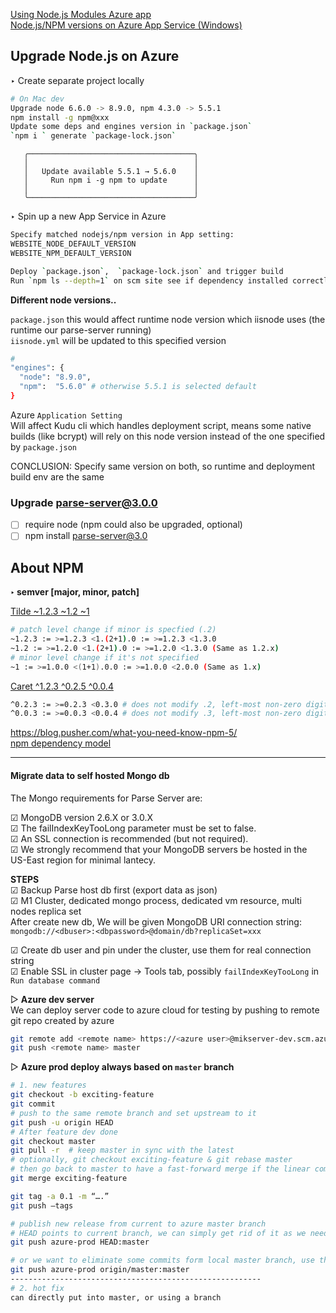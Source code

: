 [Using Node.js Modules Azure app](https://github.com/Azure/azure-content-nlnl/blob/master/articles/nodejs-use-node-modules-azure-apps.md)   
[Node.js/NPM versions on Azure App Service (Windows)](https://prmadi.com/nodejs-npm-versions-azure-webaps/)

## Upgrade Node.js on Azure
‣ Create separate project locally
```sh
# On Mac dev   
Upgrade node 6.6.0 -> 8.9.0, npm 4.3.0 -> 5.5.1  
npm install -g npm@xxx
Update some deps and engines version in `package.json`  
`npm i ` generate `package-lock.json`
```
```
   ╭─────────────────────────────────────╮
   │                                     │
   │   Update available 5.5.1 → 5.6.0    │
   │     Run npm i -g npm to update      │
   │                                     │
   ╰─────────────────────────────────────╯
```

‣ Spin up a new App Service in Azure
```sh
Specify matched nodejs/npm version in App setting:
WEBSITE_NODE_DEFAULT_VERSION
WEBSITE_NPM_DEFAULT_VERSION

Deploy `package.json`,  `package-lock.json` and trigger build   
Run `npm ls --depth=1` on scm site see if dependency installed correctly
```

**Different node versions..**  

`package.json` this would affect runtime node version which iisnode uses (the runtime our parse-server running)   
`iisnode.yml` will be updated to this specified version
```sh
#
"engines": {
  "node": "8.9.0",
  "npm":  "5.6.0" # otherwise 5.5.1 is selected default
}
```

Azure `Application Setting`   
Will affect Kudu cli which handles deployment script, means some native builds (like bcrypt) will rely on this node version instead of the one specified by `package.json`

CONCLUSION: Specify same version on both, so runtime and deployment build env are the same

### Upgrade parse-server@3.0.0
 - [ ] require node (npm could also be upgraded, optional)
 - [ ] npm install parse-server@3.0

## About NPM
**‣ semver [major, minor, patch]**  

[Tilde ~1.2.3 ~1.2 ~1](https://docs.npmjs.com/misc/semver#tilde-ranges-123-12-1)  
```sh
# patch level change if minor is specfied (.2)
~1.2.3 := >=1.2.3 <1.(2+1).0 := >=1.2.3 <1.3.0
~1.2 := >=1.2.0 <1.(2+1).0 := >=1.2.0 <1.3.0 (Same as 1.2.x)
# minor level change if it's not specified
~1 := >=1.0.0 <(1+1).0.0 := >=1.0.0 <2.0.0 (Same as 1.x)
```

[Caret ^1.2.3 ^0.2.5 ^0.0.4](https://docs.npmjs.com/misc/semver#caret-ranges-123-025-004)
```sh
^0.2.3 := >=0.2.3 <0.3.0 # does not modify .2, left-most non-zero digit
^0.0.3 := >=0.0.3 <0.0.4 # does not modify .3, left-most non-zero digit
```

https://blog.pusher.com/what-you-need-know-npm-5/   
[npm dependency model](https://lexi-lambda.github.io/blog/2016/08/24/understanding-the-npm-dependency-model/)

---
#### Migrate data to self hosted Mongo db
The Mongo requirements for Parse Server are:

☑︎ MongoDB version 2.6.X or 3.0.X   
☑︎ The failIndexKeyTooLong parameter must be set to false.   
☑︎ An SSL connection is recommended (but not required).   
☑︎ We strongly recommend that your MongoDB servers be hosted in the US-East region for minimal lantecy.

**STEPS**   
 ☑︎ Backup Parse host db first (export data as json)   
 ☑︎ M1 Cluster, dedicated mongo process, dedicated vm resource, multi nodes replica set    
   After create new db, We will be given MongoDB URI connection string:   
   `mongodb://<dbuser>:<dbpassword>@domain/db?replicaSet=xxx`    

 ☑︎ Create db user and pin under the cluster, use them for real connection string    
 ☑︎ Enable SSL in cluster page -> Tools tab, possibly `failIndexKeyTooLong` in `Run database command`   

 ▻ **Azure dev server**   
 We can deploy server code to azure cloud for testing by pushing to remote git repo created by azure
 ```sh
 git remote add <remote name> https://<azure user>@mikserver-dev.scm.azurewebsites.net:443/mikserver-dev.git
 git push <remote name> master
 ```    

 ▻ **Azure prod deploy always based on `master` branch**
 ```sh
 # 1. new features
 git checkout -b exciting-feature
 git commit
 # push to the same remote branch and set upstream to it
 git push -u origin HEAD
 # After feature dev done
 git checkout master
 git pull -r  # keep master in sync with the latest
 # optionally, git checkout exciting-feature & git rebase master
 # then go back to master to have a fast-forward merge if the linear commits favoured
 git merge exciting-feature

 git tag -a 0.1 -m “….”
 git push —tags

 # publish new release from current to azure master branch
 # HEAD points to current branch, we can simply get rid of it as we need to checkout master before deploy
 git push azure-prod HEAD:master

 # or we want to eliminate some commits form local master branch, use the latest remote master branch
 git push azure-prod origin/master:master
 --------------------------------------------------------
 # 2. hot fix
 can directly put into master, or using a branch
 ```
